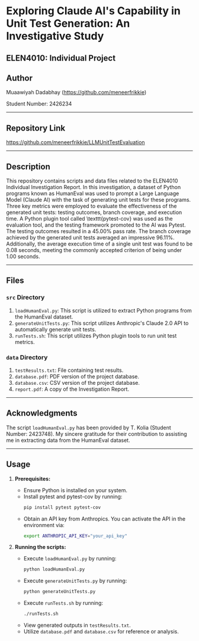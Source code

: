 # Exploring Claude AI's Capability in Unit Test Generation: An Investigative Study
## ELEN4010: Individual Project

## Author
Muaawiyah Dadabhay (https://github.com/meneerfrikkie)

Student Number: 2426234  

---

## Repository Link

https://github.com/meneerfrikkie/LLMUnitTestEvaluation

---

## Description

This repository contains scripts and data files related to the ELEN4010 Individual Investigation Report. In this investigation, a dataset of Python programs known as HumanEval was used to prompt a Large Language Model (Claude AI) with the task of generating unit tests for these programs. Three key metrics were employed to evaluate the effectiveness of the generated unit tests: testing outcomes, branch coverage, and execution time. A Python plugin tool called \texttt{pytest-cov} was used as the evaluation tool, and the testing framework promoted to the AI was Pytest. The testing outcomes resulted in a 45.00\% pass rate. The branch coverage achieved by the generated unit tests averaged an impressive 96.11\%. Additionally, the average execution time of a single unit test was found to be 0.08 seconds, meeting the commonly accepted criterion of being under 1.00 seconds.

---

## Files

### `src` Directory

1. `loadHumanEval.py`: This script is utilized to extract Python programs from the HumanEval dataset.
2. `generateUnitTests.py`: This script utilizes Anthropic's Claude 2.0 API to automatically generate unit tests.
3. `runTests.sh`: This script utilizes Python plugin tools to run unit test metrics.

### `data` Directory

1. `testResults.txt`: File containing test results.
2. `database.pdf`: PDF version of the project database.
3. `database.csv`: CSV version of the project database.
4. `report.pdf`: A copy of the Investigation Report.

---

## Acknowledgments

The script `loadHumanEval.py` has been provided by T. Kolia (Student Number: 2423748). My sincere gratitude for their contribution to assisting me in extracting data from the HumanEval dataset.

---

## Usage

1. **Prerequisites:**
   - Ensure Python is installed on your system.
   - Install pytest and pytest-cov by running:
     ```bash
     pip install pytest pytest-cov
     ```
   - Obtain an API key from Anthropics. You can activate the API in the environment via:
     ```bash
     export ANTHROPIC_API_KEY="your_api_key"
     ```

2. **Running the scripts:**
   - Execute `loadHumanEval.py` by running:
     ```bash
     python loadHumanEval.py
     ```
   - Execute `generateUnitTests.py` by running:
     ```bash
     python generateUnitTests.py
     ```
   - Execute `runTests.sh` by running:
     ```bash
     ./runTests.sh
     ```
   - View generated outputs in `testResults.txt`.
   - Utilize `database.pdf` and `database.csv` for reference or analysis.

